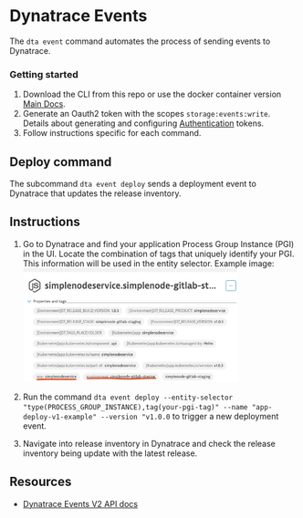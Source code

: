 # Dynatrace Events

The `dta event` command automates the process of sending events to Dynatrace.

### Getting started

1. Download the CLI from this repo or use the docker container version [Main Docs](/README.md).
1. Generate an Oauth2 token with the scopes `storage:events:write`. Details about generating and configuring [Authentication](/docs/Authentication.md) tokens.
1. Follow instructions specific for each command.

## Deploy command

The subcommand `dta event deploy` sends a deployment event to Dynatrace that updates the release inventory.

## Instructions

1. Go to Dynatrace and find your application Process Group Instance (PGI) in the UI. Locate the combination of tags that uniquely identify your PGI. This information will be used in the entity selector.
   Example image:
   <img src="./assets/entity-selector.png"  width="375" height="200">

1. Run the command `dta event deploy --entity-selector "type(PROCESS_GROUP_INSTANCE),tag(your-pgi-tag)" --name "app-deploy-v1-example" --version "v1.0.0` to trigger a new deployment event.
1. Navigate into release inventory in Dynatrace and check the release inventory being update with the latest release.

## Resources

- [Dynatrace Events V2 API docs](https://www.dynatrace.com/support/help/dynatrace-api/environment-api/events-v2/get-event-types)
